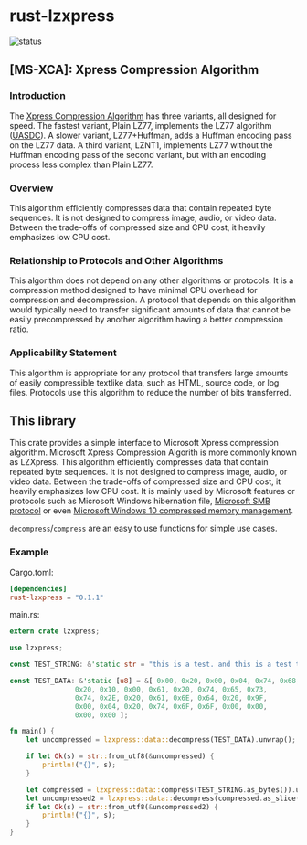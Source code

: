 # rust-lzxpress
![status](https://github.com/comaeio/rust-lzxpress/actions/workflows/rust.yml/badge.svg)

## [MS-XCA]: Xpress Compression Algorithm
### Introduction
The [Xpress Compression Algorithm](https://docs.microsoft.com/en-us/openspecs/windows_protocols/ms-xca/a8b7cb0a-92a6-4187-a23b-5e14273b96f8) has three variants, all designed for speed.
The fastest variant, Plain LZ77, implements the LZ77 algorithm ([UASDC](https://go.microsoft.com/fwlink/?LinkId=90549)).
A slower variant, LZ77+Huffman, adds a Huffman encoding pass on the LZ77 data.
A third variant, LZNT1, implements LZ77 without the Huffman encoding pass of the second variant,
but with an encoding process less complex than Plain LZ77.
### Overview
This algorithm efficiently compresses data that contain repeated byte sequences. It is not designed to compress image, audio, or video data. Between the trade-offs of compressed size and CPU cost, it heavily emphasizes low CPU cost.
### Relationship to Protocols and Other Algorithms
This algorithm does not depend on any other algorithms or protocols. It is a compression method designed to have minimal CPU overhead for compression and decompression. A protocol that depends on this algorithm would typically need to transfer significant amounts of data that cannot be easily precompressed by another algorithm having a better compression ratio.
### Applicability Statement
This algorithm is appropriate for any protocol that transfers large amounts of easily compressible textlike data, such as HTML, source code, or log files. Protocols use this algorithm to reduce the number of bits transferred.

## This library
This crate provides a simple interface to Microsoft Xpress compression algorithm.  Microsoft Xpress Compression Algorith is more commonly known
as LZXpress. This algorithm efficiently compresses data that contain repeated byte sequences. It is not designed to
compress image, audio, or video data. Between the trade-offs of compressed size and CPU cost, it
heavily emphasizes low CPU cost. It is mainly used by Microsoft features or protocols such as Microsoft Windows hibernation file, [Microsoft SMB protocol](https://ftp.samba.org/pub/unpacked/samba_master/lib/compression/lzxpress.c)
or even [Microsoft Windows 10 compressed memory management](https://www.fireeye.com/content/dam/fireeye-www/blog/pdfs/finding-evil-in-windows-10-compressed-memory-wp.pdf).

`decompress`/`compress` are an easy to use functions for simple use cases.

### Example ###
Cargo.toml:
```toml
[dependencies]
rust-lzxpress = "0.1.1"
```
main.rs:
```Rust
extern crate lzxpress;

use lzxpress;

const TEST_STRING: &'static str = "this is a test. and this is a test too";

const TEST_DATA: &'static [u8] = &[ 0x00, 0x20, 0x00, 0x04, 0x74, 0x68, 0x69, 0x73,
                0x20, 0x10, 0x00, 0x61, 0x20, 0x74, 0x65, 0x73,
                0x74, 0x2E, 0x20, 0x61, 0x6E, 0x64, 0x20, 0x9F,
                0x00, 0x04, 0x20, 0x74, 0x6F, 0x6F, 0x00, 0x00,
                0x00, 0x00 ];

fn main() {
    let uncompressed = lzxpress::data::decompress(TEST_DATA).unwrap();

    if let Ok(s) = str::from_utf8(&uncompressed) {
        println!("{}", s);
    }

    let compressed = lzxpress::data::compress(TEST_STRING.as_bytes()).unwrap();
    let uncompressed2 = lzxpress::data::decompress(compressed.as_slice()).unwrap();
    if let Ok(s) = str::from_utf8(&uncompressed2) {
        println!("{}", s);
    }
}
```
